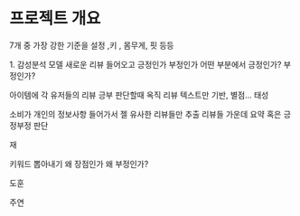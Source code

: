 # 프로젝트 개요

7개 중 가장 강한 기준을 설정 ,키 , 몸무게, 핏 등등

<p> 1. 감성분석 모델 새로운 리뷰 들어오고 긍정인가 부정인가 어떤 부분에서 긍정인가? 부정인가?  </p>
    아이템에 각 유저들의 리뷰 
    긍부 판단할때 옥직 리뷰 텍스트만 기반, 별점...   태성
    
<p>소비가 개인의 정보사항 들어가서 젤 유사한 리뷰들만 추출 리뷰들 가운데 요약 혹은 긍정부정 판단 </p> 재

<p>키워드 뽑아내기 왜 장점인가 왜 부정인가? </p> 도훈
</p> 주연
